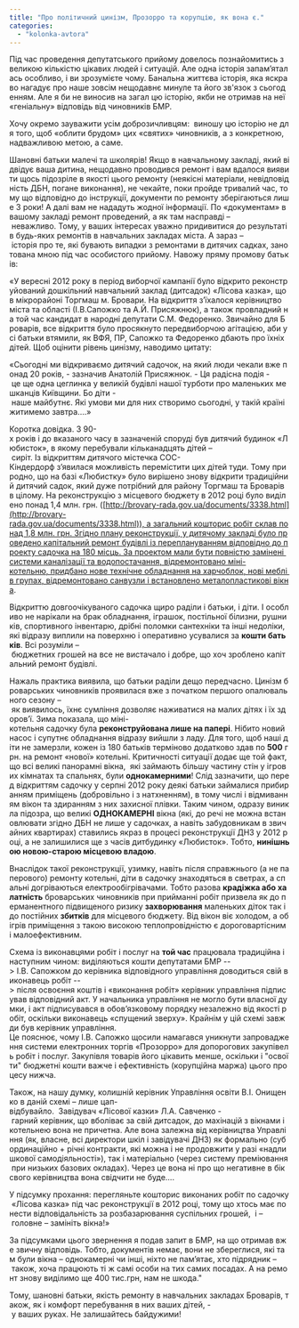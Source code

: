 ```yaml
---
title: "Про політичний цинізм, Прозорро та корупцію, як вона є."
categories: 
  - "kolonka-avtora"
---
```


Під час проведення депутатського прийому довелось познайомитись з великою кількістю цікавих людей і ситуацій. Але одна історія запам’яталась особливо, і ви зрозумієте чому. Банальна життєва історія, яка яскраво нагадує про наше зовсім нещодавнє минуле та його зв'язок з сьогоденням. Але я би не виносив на загал цю історію, якби не отримав на неї «геніальну» відповідь від чиновників БМР.

Хочу окремо зауважити усім доброзичливцям:  виношу цю історію не для того, щоб «облити брудом» цих «святих» чиновників, а з конкретною, надважливою метою, а саме.

Шановні батьки малечі та школярів! Якщо в навчальному закладі, який відвідує ваша дитина, нещодавно проводився ремонт і вам вдалося виявити щось підозріле в якості цього ремонту (неякісні матеріали, невідповідність ДБН, погане виконання), не чекайте, поки пройде тривалий час, тому що відповідно до інструкції, документи по ремонту зберігаються лише 3 роки! А далі вам не нададуть жодної інформації. По «документам» в вашому закладі ремонт проведений, а як там насправді – неважливо. Тому, у ваших інтересах уважно придивитися до результатів будь-яких ремонтів в навчальних закладах міста. А зараз – історія про те, які бувають випадки з ремонтами в дитячих садках, занотована мною під час особистого прийому. Навожу пряму промову батьків:

«У вересні 2012 року в період виборчої кампанії було відкрито реконструйований дошкільний навчальний заклад (дитсадок) «Лісова казка», що в мікрорайоні Торгмаш м. Бровари. На відкриття з’їхалося керівництво міста та області (І.В.Сапожко та А.Й. Присяжнюк), а також провладний на той час кандидат в народні депутати С.М. Федоренко. Звичайно для Броварів, все відкриття було просякнуто передвиборчою агітацією, аби усі батьки втямили, як ВФЯ, ПР, Сапожко та Федоренко дбають про їхніх дітей. Щоб оцінити рівень цинізму, наводимо цитату:

«Сьогодні ми відкриваємо дитячий садочок, на який люди чекали вже понад 20 років, - зазначив Анатолій Присяжнюк. - Ця радісна подія - це ще одна цеглинка у великій будівлі нашої турботи про маленьких мешканців Київщини. Бо діти - наше майбутнє. Які умови ми для них створимо сьогодні, у такій країні житимемо завтра….»

Коротка довідка. З 90-х років і до вказаного часу в зазначеній споруді був дитячий будинок «Любисток», в якому перебували кільканадцять дітей – сиріт. Із відкриттям дитячого містечка СОС-Кіндердорф з’явилася можливість перемістити цих дітей туди. Тому природно, що на базі «Любистку» було вирішено знову відкрити традиційний дитячий садок, який дуже потрібний для району Торгмаш та Броварів в цілому. На реконструкцію з місцевого бюджету в 2012 році було виділено понад 1,4 млн. грн. ([http://brovary-rada.gov.ua/documents/3338.html](http://brovary-rada.gov.ua/documents/3338.html)), а загальний кошторис робіт склав понад 1,8 млн. грн. Згідно плану реконструкції, у дитячому закладі було проведено капітальний ремонт будівлі із переплануванням відповідно до проекту садочка на 180 місць. За проектом мали бути повністю замінені системи каналізації та водопостачання, відремонтовано міні-котельню, придбано нове технічне обладнання на харчоблок, нові меблі в групах, відремонтовано санвузли і встановлено металопластикові вікна.

Відкриттю довгоочікуваного садочка щиро раділи і батьки, і діти. І особливо не нарікали на брак обладнання, іграшок, постільної білизни, рушників, спортивного інвентарю, дрібні поломки сантехніки та інші недоліки, які відразу виплили на поверхню і оперативно усувалися за **кошти батьків**. Всі розуміли – бюджетних грошей на все не вистачало і добре, що хоч зроблено капітальний ремонт будівлі.

Нажаль практика виявила, що батьки раділи дещо передчасно. Цинізм броварських чиновників проявилася вже з початком першого опалювального сезону – як виявилось, їхнє сумління дозволяє наживатися на малих дітях і їх здоров’ї. Зима показала, що міні-котельня садочку була **реконструйована лише на папері**. Нібито новий насос і супутнє обладнання відразу вийшли з ладу. Для того, щоб наші діти не замерзли, кожен із 180 батьків терміново додатково здав по **500** грн. на ремонт «нової» котельні. Критичності ситуації додає ще той факт, що всі великі панорамні вікна,  які займають більшу частину стін у ігрових кімнатах та спальнях, були **однокамерними**! Слід зазначити, що перед відкриттям садочку у серпні 2012 року деякі батьки займалися прибиранням приміщень (добровільно і з натхненням), в тому числі і відмиванням вікон та здиранням з них захисної плівки. Таким чином, одразу виникла підозра, що великі **ОДНОКАМЕРНІ** вікна (які, до речі не можна встановлювати згідно ДБН не лише у садочках, а навіть забудовникам в звичайних квартирах) ставились якраз в процесі реконструкції ДНЗ у 2012 році, а не залишилися ще з часів дитбудинку «Любисток». Тобто, **нинішньою новою-старою місцевою владою**.

Внаслідок такої реконструкції, узимку, навіть після справжнього (а не паперового) ремонту котельні, діти в садочку знаходяться в светрах, а спальні догріваються електрообігрівачами. Тобто разова **крадіжка або халатність** броварських чиновників при прийманні робіт призвела як до перманентного підвищеного ризику **захворювання** маленьких діток так і до постійних **збитків** для місцевого бюджету. Від вікон віє холодом, а обігрів приміщення з такою високою теплопровідністю є дороговартісним і малоефективним.

Схема із виконавцями робіт і послуг на **той час** працювала традиційна і наступним чином: виділяються кошти депутатами БМР --> І.В. Сапожком до керівника відповідного управління доводиться свій виконавець робіт --> після освоєння коштів і «виконання робіт» керівник управління підписував відповідний акт. У начальника управління не могло бути власної думки, і акт підписувався в обов’язковому порядку незалежно від якості робіт, оскільки виконавець «спущений зверху». Крайнім у цій схемі завжди був керівник управління. Це пояснює, чому І.В. Сапожко щосили намагався уникнути запровадження системи електронних торгів «Прозорро» для допорогових закупівель робіт і послуг. Закупівля товарів його цікавить менше, оскільки і "освоїти" бюджетні кошти важче і ефективність (корупційна маржа) цього процесу нижча.

Також, на нашу думку, колишній керівник Управління освіти В.І. Онищенко в даній схемі – лише цап-відбувайло.  Завідувач «Лісової казки» Л.А. Савченко - гарний керівник, що вболіває за свій дитсадок, до махінацій з вікнами і котельнею вона не причетна. Але вона залежна від керівництва Управління (як, власне, всі директори шкіл і завідувачі ДНЗ) як формально (субординаційно + річні контракти, які можна і не продовжити у разі «надлишкової самодіяльності»), так і матеріально (через систему преміювання при низьких базових окладах). Через це вона ні про що негативне в бік свого керівництва вона свідчити не буде….

У підсумку прохання: перегляньте кошторис виконаних робіт по садочку «Лісова казка» під час реконструкції в 2012 році, тому що хтось має понести відповідальність за розбазарювання суспільних грошей,  і – головне – замініть вікна!»

За підсумками цього звернення я подав запит в БМР, на що отримав вже звичну відповідь. Тобто, документів немає, вони не збереглися, які там були вікна – однокамерні чи інші, ніхто не пам’ятає, хто підрядник – також, хоча працюють ті ж самі особи на тих самих посадах. А на ремонт знову виділимо ще 400 тис.грн, нам не шкода."

Тому, шановні батьки, якість ремонту в навчальних закладах Броварів, також, як і комфорт перебування в них ваших дітей, - у ваших руках. Не залишайтесь байдужими!
